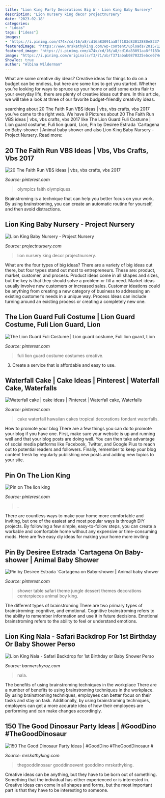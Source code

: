 ```yaml
---
title: "Lion King Party Decorations Big W - Lion King Baby Nursery"
description: "Lion nursery king decor projectnursery"
date: "2023-02-18"
categories:
- "ideas"
tags: ["ideas"]
images:
- "https://i.pinimg.com/474x/cd/16/a8/cd16a83091aa8ff183d83012880e8237--kids-party-games-party-ideas-for-kids.jpg"
featuredImage: "https://www.mrskathyking.com/wp-content/uploads/2015/12/150-The-Good-Dinosaur-Party-Ideas-mrs-kathy-king-1.jpg"
featured_image: "https://i.pinimg.com/474x/cd/16/a8/cd16a83091aa8ff183d83012880e8237--kids-party-games-party-ideas-for-kids.jpg"
image: "https://i.pinimg.com/originals/f3/71/ab/f371abab0870325ebce674d16522085b.jpg"
ShowToc: true
author: "Albina Wilderman"
---
```



What are some creative diy ideas?
Creative ideas for things to do on a budget can be endless, but here are some tips to get you started. Whether you’re looking for ways to spruce up your home or add some extra flair to your everyday life, there are plenty of creative ideas out there. In this article, we will take a look at three of our favorite budget-friendly creativity ideas.

	

		
searching about 20 The Faith Run VBS ideas | vbs, vbs crafts, vbs 2017 you've came to the right web. We have 8 Pictures about 20 The Faith Run VBS ideas | vbs, vbs crafts, vbs 2017 like The Lion Guard Fuli Costume | Lion guard costume, Fuli lion guard, Lion, Pin by Desiree Estrada `Cartagena on Baby-shower | Animal baby shower and also Lion King Baby Nursery - Project Nursery. Read more:
		
    
## 20 The Faith Run VBS Ideas | Vbs, Vbs Crafts, Vbs 2017

<img loading=lazy src="https://i.pinimg.com/474x/cd/16/a8/cd16a83091aa8ff183d83012880e8237--kids-party-games-party-ideas-for-kids.jpg" onerror="this.onerror=null;this.src='https://tse4.mm.bing.net/th?id=OIP.5vwLqX65PZpnTPVkJSZzqQAAAA&amp;pid=15.1';" alt="20 The Faith Run VBS ideas | vbs, vbs crafts, vbs 2017">

_Source: pinterest.com_

>olympics faith olympiques. 

	

Brainstroming is a technique that can help you better focus on your work. By using brainstroming, you can create an automatic routine for yourself, and then avoid distractions.

    
## Lion King Baby Nursery - Project Nursery

<img loading=lazy src="https://projectnursery.com/wp-content/uploads/2013/04/Nates-Room-Collage-1024x1024.jpg" onerror="this.onerror=null;this.src='https://tse3.mm.bing.net/th?id=OIP.olAvGkr-uf48SguwuhyBXwHaHa&amp;pid=15.1';" alt="Lion King Baby Nursery - Project Nursery">

_Source: projectnursery.com_

>lion nursery king decor projectnursery. 

	

What are the four types of big ideas?
There are a variety of big ideas out there, but four types stand out most to entrepreneurs. These are: product, market, customer, and process. Product ideas come in all shapes and sizes, but the key is that they should solve a problem or fill a need. Market ideas usually involve new customers or increased sales. Customer ideations could be anything from creating a new category of business to addressing an existing customer’s needs in a unique way. Process Ideas can include turning around an existing process or creating a completely new one.

    
## The Lion Guard Fuli Costume | Lion Guard Costume, Fuli Lion Guard, Lion

<img loading=lazy src="https://i.pinimg.com/originals/f3/71/ab/f371abab0870325ebce674d16522085b.jpg" onerror="this.onerror=null;this.src='https://tse2.mm.bing.net/th?id=OIP.u72iZ_PudvC4-dCuE5bnIQHaJ6&amp;pid=15.1';" alt="The Lion Guard Fuli Costume | Lion guard costume, Fuli lion guard, Lion">

_Source: pinterest.com_

>fuli lion guard costume costumes creative. 

	

3. Create a service that is affordable and easy to use.

    
## Waterfall Cake | Cake Ideas | Pinterest | Waterfall Cake, Waterfalls

<img loading=lazy src="https://s-media-cache-ak0.pinimg.com/originals/b6/32/56/b6325613e5b1f5d35685739b88c5ebe7.jpg" onerror="this.onerror=null;this.src='https://tse3.mm.bing.net/th?id=OIP.o-8CpT0-NtasoL0egWnf6gHaLE&amp;pid=15.1';" alt="Waterfall cake | cake ideas | Pinterest | Waterfall cake, Waterfalls">

_Source: pinterest.com_

>cake waterfall hawaiian cakes tropical decorations fondant waterfalls. 

	

How to promote your blog
There are a few things you can do to promote your blog if you have one. First, make sure your website is up and running well and that your blog posts are doing well. You can then take advantage of social media platforms like Facebook, Twitter, and Google Plus to reach out to potential readers and followers. Finally, remember to keep your blog content fresh by regularly publishing new posts and adding new topics to your site.

    
## Pin On The Lion King

<img loading=lazy src="https://i.pinimg.com/736x/75/5e/49/755e49fa2629dd6bf548823b357d5c44.jpg" onerror="this.onerror=null;this.src='https://tse4.mm.bing.net/th?id=OIP.UOCqoYil9TmzVvmotSOnyAHaFL&amp;pid=15.1';" alt="Pin on The lion king">

_Source: pinterest.com_

>. 

	

There are countless ways to make your home more comfortable and inviting, but one of the easiest and most popular ways is through DIY projects. By following a few simple, easy-to-follow steps, you can create a workable and comfortable home without any expensive or time-consuming mods. Here are five easy diy ideas for making your home more inviting: 

    
## Pin By Desiree Estrada `Cartagena On Baby-shower | Animal Baby Shower

<img loading=lazy src="https://i.pinimg.com/originals/a9/25/04/a92504853732b2b7e6bdeeb7c219d52e.jpg" onerror="this.onerror=null;this.src='https://tse2.mm.bing.net/th?id=OIP.hj8XgCK719g_PVAIYWlNTwHaFj&amp;pid=15.1';" alt="Pin by Desiree Estrada `Cartagena on Baby-shower | Animal baby shower">

_Source: pinterest.com_

>shower table safari theme jungle dessert themes decorations centerpieces animal boy king. 

	

The different types of brainstroming
There are two primary types of brainstroming: cognitive, and emotional. Cognitive brainstroming refers to the ability to remember information and use it in future decisions. Emotional brainstroming refers to the ability to feel or understand emotions.

    
## Lion King Nala - Safari Backdrop For 1st Birthday Or Baby Shower Perso

<img loading=lazy src="https://cdn.shopify.com/s/files/1/0031/9183/2640/products/Nalalionking_grande.jpg?v=1595192721" onerror="this.onerror=null;this.src='https://tse1.mm.bing.net/th?id=OIP.Sig6fyALFDRCUdz7skzaBQHaHa&amp;pid=15.1';" alt="Lion King Nala - Safari Backdrop for 1st Birthday or Baby Shower Perso">

_Source: bannersbyroz.com_

>nala. 

	

The benefits of using brainstroming techniques in the workplace
There are a number of benefits to using brainstroming techniques in the workplace. By using brainstroming techniques, employees can better focus on their tasks and stay on task. Additionally, by using brainstroming techniques, employers can get a more accurate idea of how their employees are performing and can make changes accordingly.

    
## 150 The Good Dinosaur Party Ideas | #GoodDino #TheGoodDinosaur #

<img loading=lazy src="https://www.mrskathyking.com/wp-content/uploads/2015/12/150-The-Good-Dinosaur-Party-Ideas-mrs-kathy-king-1.jpg" onerror="this.onerror=null;this.src='https://tse3.mm.bing.net/th?id=OIP.iUFZj7Hh-3ZGa7AzgO9F7wHaJ3&amp;pid=15.1';" alt="150 The Good Dinosaur Party Ideas | #GoodDino #TheGoodDinosaur #">

_Source: mrskathyking.com_

>thegooddinosaur gooddinoevent gooddino mrskathyking. 

	

Creative ideas can be anything, but they have to be born out of something. Something that the individual has either experienced or is interested in. Creative ideas can come in all shapes and forms, but the most important part is that they have to be interesting to someone.

